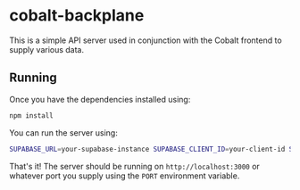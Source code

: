 # cobalt-backplane

This is a simple API server used in conjunction with the Cobalt frontend to supply various data.

## Running

Once you have the dependencies installed using:

```bash
npm install
```

You can run the server using:

```bash
SUPABASE_URL=your-supabase-instance SUPABASE_CLIENT_ID=your-client-id SERVICE_KEY=your-service-key npm start
```

That's it! The server should be running on `http://localhost:3000` or whatever port you supply using the `PORT` environment variable.